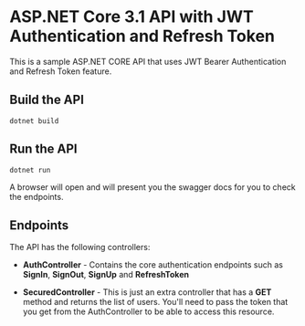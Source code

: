 
# ASP.NET Core 3.1 API with JWT Authentication and Refresh Token

This is a sample ASP.NET CORE API that uses JWT Bearer Authentication and Refresh Token feature.

## Build the API
`dotnet build`

## Run the API
`dotnet run`

A browser will open and will present you the swagger docs for you to check the endpoints.

## Endpoints
The API has the following controllers:
- **AuthController** - Contains the core authentication endpoints such as **SignIn**, **SignOut**, **SignUp** and **RefreshToken**
 
- **SecuredController** - This is just an extra controller that has a **GET** method and returns the list of users. You'll need to pass the token that you get from the AuthController to be able to access this resource.
